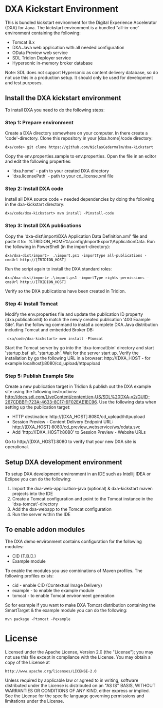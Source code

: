 DXA Kickstart Environment
===================================================

This is bundled kickstart environment for the Digital Experience Accelerator (DXA) for Java.
The kickstart environment is a bundled “all-in-one” environment containing the following: 

* Tomcat 8.x
* DXA.Java web application with all needed configuration
* OData Preview web service
* SDL Tridion Deployer service
* Hypersonic in-memory broker database 
 
Note: SDL does not support Hypersonic as content delivery database, so do not use this in a production setup. It should only be used for development and test purposes. 

## Install the DXA kickstart environment

To install DXA you need to do the following steps:

### Step 1: Prepare environment

Create a DXA directory somewhere on your computer. In there create a 'code'-directory. Clone this repository in your [dxa.home]/code directory:


    dxa/code> git clone https://github.com/NiclasCedermalm/dxa-kickstart
    
Copy the env.properties.sample to env.properties. Open the file in an editor and edit the following properties:

* 'dxa.home' - path to your created DXA directory
* 'dxa.licensePath' - path to your cd_license.xml file 

### Step 2: Install DXA code
    
Install all DXA source code + needed dependencies by doing the following in the dxa-kickstart directory:


    dxa/code/dxa-kickstart> mvn install -Pinstall-code 
 
### Step 3: Install DXA publications
    
Copy the 'dxa-dist\import\DXA Application Data Definition.xml' file and paste it to:  %TRIDION_HOME%\config\ImportExport\ApplicationData\. Run the following in PowerShell (in the import\-directory):


    dxa/dxa-dist/import>  .\import.ps1 -importType all-publications -cmsUrl http://[TRIDION_HOST]
    
Run the script again to install the DXA standard roles:


    dxa/dxa-dist/import> .\import.ps1 –importType rights-permissions –cmsUrl http://[TRIDION_HOST]

Verify so the DXA publications have been created in Tridion.


### Step 4: Install Tomcat

Modify the env.properties file and update the publication ID property (dxa.publicationId) to match the newly created publication '400 Example Site'. Run the following command to install a complete DXA.Java distribution including Tomcat and embedded Broker DB:


     dxa/code/dxa-kickstart> mvn install -Ptomcat 
      
Start the Tomcat server by go into the 'dxa-tomcat\bin' directory and start 'startup.bat' alt. 'startup.sh'. Wait for the server start up. Verify the installation by go the following URL in a browser: http://[DXA_HOST - for example localhost]:8080/cd_upload/httpupload 

### Step 5: Publish Example Site

Create a new publication target in Tridion & publish out the DXA example site using the following instructions: http://docs.sdl.com/LiveContent/content/en-US/SDL%20DXA-v2/GUID-267CDBBF-723A-4633-8C17-9F02EAE1EC96.
Use the following data when setting up the publication target: 

* HTTP destination: http://[DXA_HOST]:8080/cd_upload/httpupload 
* Session Preview - Content Delivery Endpoint URL:  http://[DXA_HOST]:8080/cd_preview_webservice/ws/odata.svc 
* Add 'http://[DXA_HOST]:8080' to Session Preview - Website URLs
    
Go to http://[DXA_HOST]:8080 to verify that your new DXA site is operational.

## Setup DXA development environment

To setup DXA development environment in an IDE such as Intellij IDEA or Eclipse you can do the following:

1. Import the dxa-web-application-java (optional) & dxa-kickstart maven projects into the IDE
2. Create a Tomcat configuration and point to the Tomcat instance in the 'dxa-tomcat'-directory 
3. Add the dxa-webapp to the Tomcat configuration
4. Run the server within the IDE


## To enable addon modules

The DXA demo environment contains configuration for the following modules:

* CID (T.B.D.)
* Example module

To enable the modules you use combinations of Maven profiles. The following profiles exists:

* cid - enable CID (Contextual Image Delivery)
* example - to enable the example module
* tomcat - to enable Tomcat environment generation

So for example if you want to make DXA Tomcat distribution containing the SmartTarget & the example module you can do the following:

    mvn package -Ptomcat -Pexample

# License

Licensed under the Apache License, Version 2.0 (the "License"); you may not use this file except in compliance with the License. You may obtain a copy of the License at

    http://www.apache.org/licenses/LICENSE-2.0

Unless required by applicable law or agreed to in writing, software distributed under the License is distributed on an "AS IS" BASIS, WITHOUT WARRANTIES OR CONDITIONS OF ANY KIND, either express or implied. See the License for the specific language governing permissions and limitations under the License.








